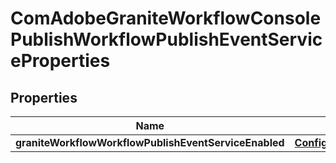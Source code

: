
# ComAdobeGraniteWorkflowConsolePublishWorkflowPublishEventServiceProperties

## Properties
Name | Type | Description | Notes
------------ | ------------- | ------------- | -------------
**graniteWorkflowWorkflowPublishEventServiceEnabled** | [**ConfigNodePropertyBoolean**](ConfigNodePropertyBoolean.md) |  |  [optional]




